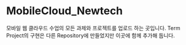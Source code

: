 # MobileCloud_Newtech


모바일 웹 클라우드 수업의 모든 과제와 프로젝트를 업로드 하는 곳입니다.
Term Project의 구현은 다른 Repository에 만들었지만 이곳에 함께 추가해 둡니다.
